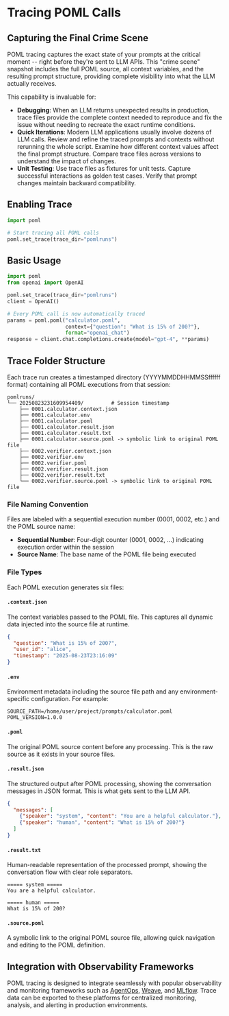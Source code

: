 # Tracing POML Calls

## Capturing the Final Crime Scene

POML tracing captures the exact state of your prompts at the critical moment -- right before they're sent to LLM APIs. This "crime scene" snapshot includes the full POML source, all context variables, and the resulting prompt structure, providing complete visibility into what the LLM actually receives.

This capability is invaluable for:

- **Debugging**: When an LLM returns unexpected results in production, trace files provide the complete context needed to reproduce and fix the issue without needing to recreate the exact runtime conditions.
- **Quick Iterations**: Modern LLM applications usually involve dozens of LLM calls. Review and refine the traced prompts and contexts without rerunning the whole script. Examine how different context values affect the final prompt structure. Compare trace files across versions to understand the impact of changes.
- **Unit Testing**: Use trace files as fixtures for unit tests. Capture successful interactions as golden test cases. Verify that prompt changes maintain backward compatibility.

## Enabling Trace

```python
import poml

# Start tracing all POML calls
poml.set_trace(trace_dir="pomlruns")
```

## Basic Usage

```python
import poml
from openai import OpenAI

poml.set_trace(trace_dir="pomlruns")
client = OpenAI()

# Every POML call is now automatically traced
params = poml.poml("calculator.poml", 
                   context={"question": "What is 15% of 200?"}, 
                   format="openai_chat")
response = client.chat.completions.create(model="gpt-4", **params)
```

## Trace Folder Structure

Each trace run creates a timestamped directory (YYYYMMDDHHMMSSffffff format) containing all POML executions from that session:

```text
pomlruns/
└── 20250823231609954409/         # Session timestamp
    ├── 0001.calculator.context.json
    ├── 0001.calculator.env
    ├── 0001.calculator.poml
    ├── 0001.calculator.result.json
    ├── 0001.calculator.result.txt
    ├── 0001.calculator.source.poml -> symbolic link to original POML file
    ├── 0002.verifier.context.json
    ├── 0002.verifier.env
    ├── 0002.verifier.poml
    ├── 0002.verifier.result.json
    ├── 0002.verifier.result.txt
    └── 0002.verifier.source.poml -> symbolic link to original POML file
```

### File Naming Convention

Files are labeled with a sequential execution number (0001, 0002, etc.) and the POML source name:
- **Sequential Number**: Four-digit counter (0001, 0002, ...) indicating execution order within the session
- **Source Name**: The base name of the POML file being executed

### File Types

Each POML execution generates six files:

#### `.context.json`
The context variables passed to the POML file. This captures all dynamic data injected into the source file at runtime.

```json
{
  "question": "What is 15% of 200?",
  "user_id": "alice",
  "timestamp": "2025-08-23T23:16:09"
}
```

#### `.env`
Environment metadata including the source file path and any environment-specific configuration. For example:

```
SOURCE_PATH=/home/user/project/prompts/calculator.poml
POML_VERSION=1.0.0
```

#### `.poml`
The original POML source content before any processing. This is the raw source as it exists in your source files.

#### `.result.json`
The structured output after POML processing, showing the conversation messages in JSON format. This is what gets sent to the LLM API.

```json
{
  "messages": [
    {"speaker": "system", "content": "You are a helpful calculator."},
    {"speaker": "human", "content": "What is 15% of 200?"}
  ]
}
```

#### `.result.txt`
Human-readable representation of the processed prompt, showing the conversation flow with clear role separators.

```
===== system =====
You are a helpful calculator.

===== human =====
What is 15% of 200?
```

#### `.source.poml`
A symbolic link to the original POML source file, allowing quick navigation and editing to the POML definition.

## Integration with Observability Frameworks

POML tracing is designed to integrate seamlessly with popular observability and monitoring frameworks such as [AgentOps](./integration/agentops.md), [Weave](./integration/weave.md), and [MLflow](./integration/mlflow.md). Trace data can be exported to these platforms for centralized monitoring, analysis, and alerting in production environments.
